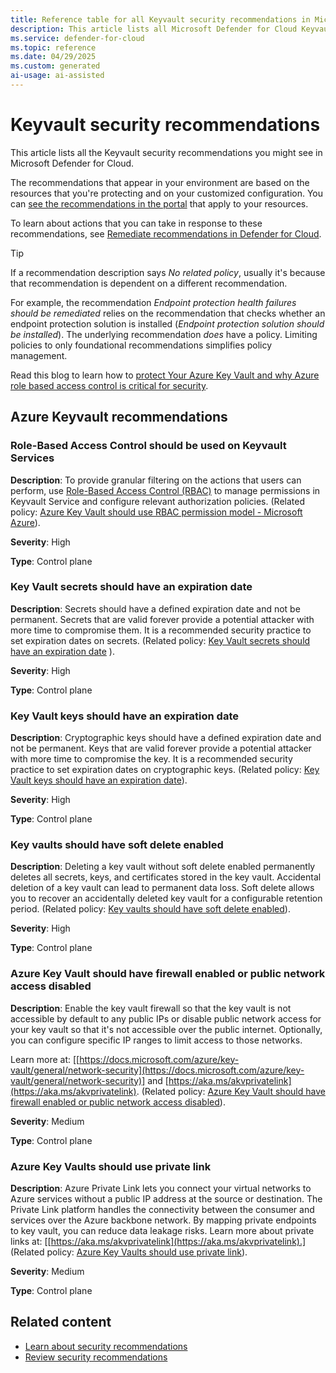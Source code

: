 ```yaml
---
title: Reference table for all Keyvault security recommendations in Microsoft Defender for Cloud
description: This article lists all Microsoft Defender for Cloud Keyvault security recommendations that help you harden and protect your resources.
ms.service: defender-for-cloud
ms.topic: reference
ms.date: 04/29/2025
ms.custom: generated
ai-usage: ai-assisted
---
```


# Keyvault security recommendations

This article lists all the Keyvault security recommendations you might see in Microsoft Defender for Cloud. 

The recommendations that appear in your environment are based on the resources that you're protecting and on your customized configuration. You can [see the recommendations in the portal](https://portal.azure.com/#view/Microsoft_Azure_Security/SecurityMenuBlade/~/5) that apply to your resources.

To learn about actions that you can take in response to these recommendations, see [Remediate recommendations in Defender for Cloud](implement-security-recommendations.md).

> [!TIP]
> If a recommendation description says *No related policy*, usually it's because that recommendation is dependent on a different recommendation.
>
> For example, the recommendation *Endpoint protection health failures should be remediated* relies on the recommendation that checks whether an endpoint protection solution is installed (*Endpoint protection solution should be installed*). The underlying recommendation *does* have a policy.
> Limiting policies to only foundational recommendations simplifies policy management.

Read this blog to learn how to [protect Your Azure Key Vault and why Azure role based access control is critical for security](https://techcommunity.microsoft.com/blog/microsoftdefendercloudblog/protecting-your-azure-key-vault-why-azure-rbac-is-critical-for-security/4407848).

## Azure Keyvault recommendations

### Role-Based Access Control should be used on Keyvault Services

**Description**: To provide granular filtering on the actions that users can perform, use [Role-Based Access Control (RBAC)](/azure/key-vault/general/rbac-guide?branch=main&tabs=azure-cli) to manage permissions in Keyvault Service and configure relevant authorization policies. (Related policy: [Azure Key Vault should use RBAC permission model - Microsoft Azure](https://ms.portal.azure.com/#view/Microsoft_Azure_Policy/PolicyDetailAdaptor.ReactView/definitionId/%2Fproviders%2FMicrosoft.Authorization%2FpolicyDefinitions%2F12d4fa5e-1f9f-4c21-97a9-b99b3c6611b5)).

**Severity**: High

**Type**: Control plane

### Key Vault secrets should have an expiration date

**Description**: Secrets should have a defined expiration date and not be permanent. Secrets that are valid forever provide a potential attacker with more time to compromise them. It is a recommended security practice to set expiration dates on secrets. (Related policy: [Key Vault secrets should have an expiration date](https://ms.portal.azure.com/#view/Microsoft_Azure_Policy/PolicyDetail.ReactView/id/%2Fproviders%2FMicrosoft.Authorization%2FpolicyDefinitions%2F98728c90-32c7-4049-8429-847dc0f4fe37/version/1.0.2/scopes~/%5B%22%2Fsubscriptions%2F8456ef1a-2bfa-4f3a-ab1c-78245d09e209%22%5D/contextRender~/false) ).

**Severity**: High

**Type**: Control plane

### Key Vault keys should have an expiration date

**Description**: Cryptographic keys should have a defined expiration date and not be permanent. Keys that are valid forever provide a potential attacker with more time to compromise the key. It is a recommended security practice to set expiration dates on cryptographic keys. (Related policy: [Key Vault keys should have an expiration date](https://ms.portal.azure.com/#view/Microsoft_Azure_Policy/PolicyDetail.ReactView/id/%2Fproviders%2FMicrosoft.Authorization%2FpolicyDefinitions%2F152b15f7-8e1f-4c1f-ab71-8c010ba5dbc0/version/1.0.2/scopes~/%5B%22%2Fsubscriptions%2F8456ef1a-2bfa-4f3a-ab1c-78245d09e209%22%5D/contextRender~/false)).

**Severity**: High

**Type**: Control plane

### Key vaults should have soft delete enabled

**Description**: Deleting a key vault without soft delete enabled permanently deletes all secrets, keys, and certificates stored in the key vault. Accidental deletion of a key vault can lead to permanent data loss. Soft delete allows you to recover an accidentally deleted key vault for a configurable retention period. (Related policy: [Key vaults should have soft delete enabled](https://ms.portal.azure.com/#view/Microsoft_Azure_Policy/PolicyDetail.ReactView/id/%2Fproviders%2FMicrosoft.Authorization%2FpolicyDefinitions%2F1e66c121-a66a-4b1f-9b83-0fd99bf0fc2d/version/3.0.0/scopes~/%5B%22%2Fsubscriptions%2F8456ef1a-2bfa-4f3a-ab1c-78245d09e209%22%5D/contextRender~/false)).

**Severity**: High

**Type**: Control plane

### Azure Key Vault should have firewall enabled or public network access disabled

**Description**: Enable the key vault firewall so that the key vault is not accessible by default to any public IPs or disable public network access for your key vault so that it's not accessible over the public internet. Optionally, you can configure specific IP ranges to limit access to those networks. 

Learn more at: [[https://docs.microsoft.com/azure/key-vault/general/network-security](https://docs.microsoft.com/azure/key-vault/general/network-security)] and [https://aka.ms/akvprivatelink](https://aka.ms/akvprivatelink). (Related policy: [Azure Key Vault should have firewall enabled or public network access disabled](https://ms.portal.azure.com/#view/Microsoft_Azure_Policy/PolicyDetail.ReactView/id/%2Fproviders%2FMicrosoft.Authorization%2FpolicyDefinitions%2F55615ac9-af46-4a59-874e-391cc3dfb490/version/3.3.0/scopes~/%5B%22%2Fsubscriptions%2Fdde02a76-63cf-4f5f-be84-c943b4da4409%22%2C%22%2Fsubscriptions%2F8456ef1a-2bfa-4f3a-ab1c-78245d09e209%22%2C%22%2Fsubscriptions%2F84ca48fe-c942-42e5-b492-d56681d058fa%22%2C%22%2Fsubscriptions%2Ff5978cb0-b28b-4984-8531-33b953435baf%22%2C%22%2Fsubscriptions%2F823ca539-d44d-43ee-8dc8-023fd4f27396%22%2C%22%2Fsubscriptions%2Fb2a328a7-ffff-4c09-b643-a4758cf170bc%22%2C%22%2Fsubscriptions%2Feef8b6d5-94da-4b36-9327-a662f2674efb%22%2C%22%2Fsubscriptions%2Ff7616b56-4c4f-481f-8a80-0e0f51d430c5%22%2C%22%2Fsubscriptions%2Fd7cb4225-a5fb-45a5-9a19-74142ea65731%22%2C%22%2Fsubscriptions%2F1993e859-2915-4812-b16a-04a3e755c27e%22%2C%22%2Fsubscriptions%2Fe0fd569c-e34a-4249-8c24-e8d723c7f054%22%2C%22%2Fsubscriptions%2Ff1d79e73-f8e3-4b10-bfdb-4207ca0723ed%22%2C%22%2Fsubscriptions%2Fdad45786-32e5-4ef3-b90e-8e0838fbadb6%22%2C%22%2Fsubscriptions%2Fe686ef8c-d35d-4e9b-92f8-caaaa7948c0a%22%2C%22%2Fsubscriptions%2F2145a411-d149-4010-84d4-40fe8a55db44%22%2C%22%2Fsubscriptions%2Fa73094c0-2e6f-4170-8fb5-f341b5ef1575%22%2C%22%2Fsubscriptions%2F75485387-1ece-4463-bd73-49630ad7c996%22%2C%22%2Fsubscriptions%2Fa178425c-491a-416c-b313-39dce68d9b86%22%2C%22%2Fsubscriptions%2Fe2a8a7b3-cb7a-4930-9c79-2b0eb7bf843c%22%2C%22%2Fsubscriptions%2Fa2a186c6-2434-42d5-9296-3ed3a701a283%22%2C%22%2Fsubscriptions%2F4c33a6bb-d566-4d0b-8951-00b55a91fba8%22%2C%22%2Fsubscriptions%2F326daf21-cbc6-40c8-877f-10324177771e%22%2C%22%2Fsubscriptions%2F4496e94c-b276-44d5-8809-1233f334e678%22%2C%22%2Fsubscriptions%2Fb01d20f7-9367-4764-9778-dfaf98a89389%22%2C%22%2Fsubscriptions%2F4bbecc02-f2c3-402a-8e01-1dfb1ffef499%22%2C%22%2Fsubscriptions%2F432a7068-99ae-4975-ad38-d96b71172cdf%22%2C%22%2Fsubscriptions%2Fd2a3f240-56f3-45bf-a0be-1d497a230cf4%22%2C%22%2Fsubscriptions%2Fcaffe3c0-acbd-4d01-af76-a45f421bfb64%22%2C%22%2Fsubscriptions%2F33f886e7-6f1e-4b1a-a834-705f60eacee3%22%2C%22%2Fsubscriptions%2Fa1920ebd-59b7-4f19-af9f-5e80599e88e4%22%2C%22%2Fsubscriptions%2Fae71ef11-a03f-4b4f-a0e6-ef144727c711%22%2C%22%2Fsubscriptions%2F637dfe95-cc3a-4788-a287-c3ae5f76403c%22%2C%22%2Fsubscriptions%2F7db5561b-ba02-450a-8af0-795c4755dc9e%22%2C%22%2Fsubscriptions%2Fc10b590a-a5f9-4358-8556-13409b58bd6f%22%2C%22%2Fsubscriptions%2F5c120392-fe0b-4cc6-9545-457c3ba95de1%22%2C%22%2Fsubscriptions%2Fd36c99c1-a188-46d4-b2ed-920e20dd554e%22%2C%22%2Fsubscriptions%2F2998c1d7-09ae-4b08-b6d0-9c2ee5a84c35%22%2C%22%2Fsubscriptions%2F551f97b7-e9a4-4b2a-9be9-1f3c4db41b65%22%2C%22%2Fsubscriptions%2F3f01c831-e426-4e17-99dd-de39d98c4ead%22%2C%22%2Fsubscriptions%2F38dbd059-bd26-4172-af17-bcc5a00744de%22%2C%22%2Fsubscriptions%2F52a442a2-31e9-42f9-8e3e-4b27dbf82673%22%2C%22%2Fsubscriptions%2F96f7a6ad-39d4-42e5-b676-a510a9e6fd22%22%2C%22%2Fsubscriptions%2Fb988efc7-1bc8-4a73-b4a2-5ad864580250%22%2C%22%2Fsubscriptions%2Fa8f8e94b-3b2d-46ad-94ba-2d2f59aa4dd5%22%2C%22%2Fsubscriptions%2Feb87f285-893a-4f0f-8c55-7b4f67b1d097%22%2C%22%2Fsubscriptions%2Fde6bc98d-2a4d-4607-919e-67692d1eba2b%22%2C%22%2Fsubscriptions%2F60214a3c-65a2-46f8-8b32-f959f2454106%22%2C%22%2Fsubscriptions%2Fbd62906c-0a81-43c3-a2f8-126e4cf66ada%22%2C%22%2Fsubscriptions%2Fe188d541-aa57-45e8-8687-c83dc57a671e%22%2C%22%2Fsubscriptions%2Fbf26e332-a74f-43fa-9c55-2848bd0620db%22%2C%22%2Fsubscriptions%2Fec6f35fa-c805-4254-b10b-03a5e0536b69%22%2C%22%2Fsubscriptions%2Fb74d5345-100f-408a-a7ca-47abb52ba60d%22%2C%22%2Fsubscriptions%2Ff1f95d34-0719-46a3-b2b5-d91d73e2c08c%22%2C%22%2Fsubscriptions%2Ff7c445af-a4de-4264-9e87-3196d6bc384d%22%2C%22%2Fsubscriptions%2F86f010b8-6473-4cb9-90c1-671c74faa4ee%22%2C%22%2Fsubscriptions%2F52942f45-54fd-4fd9-b730-03d518fedf35%22%2C%22%2Fsubscriptions%2F66522bd8-56b0-44fa-bd1f-23485611a6c3%22%2C%22%2Fsubscriptions%2F96c1e83f-a544-4a27-86bc-b0c821745ae7%22%2C%22%2Fsubscriptions%2F8c4b5b03-3b24-4ed0-91f5-a703cd91b412%22%2C%22%2Fsubscriptions%2Fd2c9544f-4329-4642-b73d-020e7fef844f%22%2C%22%2Fsubscriptions%2Fbac420ed-c6fc-4a05-8ac1-8c0c52da1d6e%22%2C%22%2Fsubscriptions%2F50ff7bc0-cd15-49d5-abb2-e975184c2f65%22%2C%22%2Fsubscriptions%2F3cd95ff9-ac62-4b5c-8240-0cd046687ea0%22%2C%22%2Fsubscriptions%2Fa386d5ea-ea90-441a-8263-d816368c84a1%22%2C%22%2Fsubscriptions%2F2aec7779-ffc1-409e-bf21-286909b24e86%22%2C%22%2Fsubscriptions%2F44151efb-ad03-48f0-879e-88b38e2470e1%22%2C%22%2Fsubscriptions%2F6a0ab98c-24d4-4131-8cd7-0a78bfce58f5%22%2C%22%2Fsubscriptions%2F526094ba-add2-4793-905d-a99153306c9d%22%2C%22%2Fsubscriptions%2F13723929-6644-4060-a50a-cc38ebc5e8b1%22%2C%22%2Fsubscriptions%2Fef186ee7-6b9a-4d9f-966f-927ebe6494f8%22%2C%22%2Fsubscriptions%2F98b02a69-28a5-4ee7-a622-cd69c7a59c4e%22%2C%22%2Fsubscriptions%2Fbf163a87-8506-4eb3-8d14-c2dc95908830%22%2C%22%2Fsubscriptions%2Fd15e955c-8037-4cc5-8882-defc4674d121%22%2C%22%2Fsubscriptions%2F300d1e58-1fe9-43e4-ade4-c10a74386eff%22%2C%22%2Fsubscriptions%2Fe6aad098-f7b8-4d48-a677-44b3cf8698cb%22%2C%22%2Fsubscriptions%2F1278a874-89fc-418c-b6b9-ac763b000415%22%2C%22%2Fsubscriptions%2Fb4847c1c-6842-4621-ac95-e3bc5d2eb3fc%22%2C%22%2Fsubscriptions%2F855e349b-2ff3-4031-87fd-df653a0fc249%22%2C%22%2Fsubscriptions%2F02b87eab-08e3-4443-af98-36e9b18aa65d%22%2C%22%2Fsubscriptions%2Ff4aeada0-7eb2-48e1-a9ca-a4660dc9c305%22%2C%22%2Fsubscriptions%2F23f963c8-b415-43fa-aa4f-d00ee7d99fdd%22%2C%22%2Fsubscriptions%2Fe0b1f7c4-c7bb-4a84-915a-4fd320850fc7%22%2C%22%2Fsubscriptions%2F59f7872a-fcc9-4651-b7e1-f935bb9d55d3%22%2C%22%2Fsubscriptions%2Fdc271c9c-7dc4-4525-ae78-52bdbfe4883f%22%2C%22%2Fsubscriptions%2Fc3547baf-332f-4d8f-96bd-0659b39c7a59%22%2C%22%2Fsubscriptions%2Fd5d51e1d-8454-4de1-b3d3-4537f1f0e086%22%2C%22%2Fsubscriptions%2F29de2cfc-f00a-43bb-bdc8-3108795bd282%22%2C%22%2Fsubscriptions%2Ff93155ad-6046-4258-80e4-5fce09f50f14%22%2C%22%2Fsubscriptions%2F54b875cc-a81a-4914-8bfd-1a36bc7ddf4d%22%2C%22%2Fsubscriptions%2F407ff5d7-0113-4c5c-8534-f5cfb09298f5%22%2C%22%2Fsubscriptions%2F17afca26-a0ef-4fab-bb35-69079b1b3caa%22%2C%22%2Fsubscriptions%2F821eb853-2617-44be-935b-0f88b3b0b0cd%22%2C%22%2Fsubscriptions%2F0b2b3ba1-6975-46a9-8917-13b4ad5fcc1b%22%2C%22%2Fsubscriptions%2F2b414633-4a80-4d9c-963a-2ef6ca4f561d%22%2C%22%2Fsubscriptions%2F2c505610-a5dd-473e-aa33-b31aac398e29%22%2C%22%2Fsubscriptions%2F7ea7f0a6-7ba1-4165-ae53-33d63d627f94%22%2C%22%2Fsubscriptions%2Fd770d4b2-ffe5-4ebb-b2f9-c9a59fbdf5b2%22%2C%22%2Fsubscriptions%2F403cef18-e588-479a-840e-2dd4131148ac%22%2C%22%2Fsubscriptions%2Fe2535072-195e-4bf0-a42e-132be61ffb42%22%2C%22%2Fsubscriptions%2F0d661ff4-4008-4332-97fd-2a8e43e75a6a%22%2C%22%2Fsubscriptions%2F06566875-7637-45b7-a003-f65395268cc0%22%2C%22%2Fsubscriptions%2F5d21c8a9-ec89-4c88-91b7-657f86b700e9%22%2C%22%2Fsubscriptions%2Fca256278-811e-42ae-8269-cb99a00178b1%22%2C%22%2Fsubscriptions%2Fc2cdae5a-12ac-4261-8d23-4594ce66a92b%22%2C%22%2Fsubscriptions%2Ff1251103-af5a-44b7-ac2a-4e5538e80cde%22%2C%22%2Fsubscriptions%2F4dc2cd39-7a89-43d8-bebe-8bb501359891%22%2C%22%2Fsubscriptions%2Fa471d615-ff98-4e80-b375-a19543d4691e%22%2C%22%2Fsubscriptions%2F93543f02-938d-4016-9d15-9cc4329b7033%22%2C%22%2Fsubscriptions%2F3bc94887-5f56-4d55-a6a0-de02cbfe8935%22%2C%22%2Fsubscriptions%2F348fe12a-d5bd-4b9d-af18-9709501620e7%22%2C%22%2Fsubscriptions%2Fb65b516b-415b-4c68-a254-bfa7411275f8%22%2C%22%2Fsubscriptions%2F2ec4bfaa-6725-4fd7-92c4-7b0f2b1d0ac5%22%2C%22%2Fsubscriptions%2F9fe82f83-6c59-44a1-b4c9-bc5eaac4e7d5%22%2C%22%2Fsubscriptions%2F1163fbbe-27e7-4b0f-8466-195fe5417043%22%2C%22%2Fsubscriptions%2F3905431d-c062-4c17-8fd9-c51f89f334c4%22%2C%22%2Fsubscriptions%2Ff6993bd6-e1fe-4f22-82f5-54d28c51e589%22%2C%22%2Fsubscriptions%2Faac83de9-b56c-4fab-a73f-c80d6a0c9261%22%2C%22%2Fsubscriptions%2F3f577935-3138-4d07-86b3-75651b696483%22%2C%22%2Fsubscriptions%2Fc34a242e-d30e-41eb-8c58-f2ce686ed152%22%2C%22%2Fsubscriptions%2F220776dd-c5aa-4722-ab0c-111c591e0dde%22%2C%22%2Fsubscriptions%2F81de6a21-8799-4bb5-a28c-cbc292f8e023%22%2C%22%2Fsubscriptions%2F0416b751-b0e1-4b15-926f-07e73ae3a578%22%2C%22%2Fsubscriptions%2Fe5d1b86c-3051-44d5-8802-aa65d45a279b%22%2C%22%2Fsubscriptions%2F67bc604b-54b2-4c78-a7ba-72504920a319%22%2C%22%2Fsubscriptions%2Fa27e854a-8578-4395-8eaf-6fc7849f3050%22%2C%22%2Fsubscriptions%2Fbc88b123-685c-4a9c-aad8-d1f5359f15e6%22%2C%22%2Fsubscriptions%2Fa8783cc5-1171-4c34-924f-6f71a20b21ec%22%2C%22%2Fsubscriptions%2F2c3b4120-0e83-49a7-a7a0-409e2db477f6%22%2C%22%2Fsubscriptions%2Fef143bbb-6a7e-4a3f-b64f-2f23330e0116%22%2C%22%2Fsubscriptions%2F3f642d3c-1235-4bf4-9450-43261cf5a009%22%2C%22%2Fsubscriptions%2Fb3bc20b5-6a38-45dc-8513-68533f488511%22%2C%22%2Fsubscriptions%2F0f301386-8979-4981-acca-973d553078e7%22%2C%22%2Fsubscriptions%2F99e10693-f1a7-4768-98c1-e4e9a2b4f076%22%2C%22%2Fsubscriptions%2F8cff5c8a-98f3-44ad-b300-2d44716c802c%22%2C%22%2Fsubscriptions%2F35da7c97-a5de-4be6-b1f0-69d33722a3f4%22%2C%22%2Fsubscriptions%2F3200ab44-a4aa-4e65-9715-4107c91216ba%22%2C%22%2Fsubscriptions%2Fe72e5254-f265-4e95-9bd2-9ee8e7329051%22%2C%22%2Fsubscriptions%2Fa1c3dc6b-8630-4bb7-a29e-4ed4407c329b%22%2C%22%2Fsubscriptions%2F47013160-2f48-4226-8331-256b8c5cad14%22%2C%22%2Fsubscriptions%2F8168a4f2-74d6-4663-9951-8e3a454937b7%22%2C%22%2Fsubscriptions%2F73c84423-276c-4f33-8048-2225a4ade5e7%22%2C%22%2Fsubscriptions%2F9ec1d932-0f3f-486c-acc6-e7d78b358f9b%22%2C%22%2Fsubscriptions%2Fbac044cf-49e1-4843-8dda-1ce9662606c8%22%2C%22%2Fsubscriptions%2F9e2b1f64-6d3c-4a7c-b807-5bc81f3dbe0e%22%2C%22%2Fsubscriptions%2F8bc2f89b-c4f6-4559-ad6a-4f2cfa6ccc49%22%2C%22%2Fsubscriptions%2F21057343-6652-448d-8422-d7dadedf1f11%22%2C%22%2Fsubscriptions%2Fb8faf5eb-39a1-42c4-9e2a-335704d4c740%22%2C%22%2Fsubscriptions%2Fe7cc6a8c-618e-4d1e-9c0d-df412c47b7e9%22%2C%22%2Fsubscriptions%2Ff0474004-b2ce-45a3-aae3-5f18fa302401%22%2C%22%2Fsubscriptions%2F4be6bda1-5a26-4212-9b3c-a5df137b0a67%22%2C%22%2Fsubscriptions%2F582a5811-9fd8-431c-b07e-8efa9d45c3a9%22%2C%22%2Fsubscriptions%2F90308b94-cf85-4b74-8e3d-8469ed4198d9%22%2C%22%2Fsubscriptions%2Fc5d1c552-a815-4fc8-b12d-ab444e3225b1%22%2C%22%2Fsubscriptions%2Fee70519e-afca-47a8-910f-a7ebaf5850f0%22%2C%22%2Fsubscriptions%2F2d2760ec-3098-4911-b808-fb2b59df41b4%22%2C%22%2Fsubscriptions%2F6760347d-9ffe-41a9-ba11-c139dcea5ce6%22%5D/contextRender~/false)).

**Severity**: Medium

**Type**: Control plane

### Azure Key Vaults should use private link

**Description**: Azure Private Link lets you connect your virtual networks to Azure services without a public IP address at the source or destination. The Private Link platform handles the connectivity between the consumer and services over the Azure backbone network. By mapping private endpoints to key vault, you can reduce data leakage risks. Learn more about private links at: [[https://aka.ms/akvprivatelink](https://aka.ms/akvprivatelink).] (Related policy: [Azure Key Vaults should use private link](https://ms.portal.azure.com/#view/Microsoft_Azure_Policy/PolicyDetail.ReactView/id/%2Fproviders%2FMicrosoft.Authorization%2FpolicyDefinitions%2Fa6abeaec-4d90-4a02-805f-6b26c4d3fbe9/version/1.2.1/scopes~/%5B%22%2Fsubscriptions%2F8456ef1a-2bfa-4f3a-ab1c-78245d09e209%22%5D/contextRender~/false)).

**Severity**: Medium

**Type**: Control plane

## Related content

- [Learn about security recommendations](security-policy-concept.md)
- [Review security recommendations](review-security-recommendations.md)
